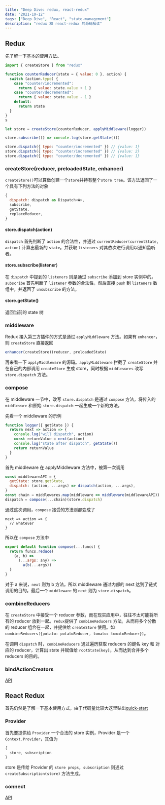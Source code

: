 ```yaml
---
title: "Deep Dive: redux, react-redux"
date: "2021-10-12"
tags: ["Deep Dive", "React", "state-management"]
description: "redux 和 react-redux 的源码解读"
---
```


## Redux

先了解一下基本的使用方法。

```js
import { createStore } from "redux"

function counterReducer(state = { value: 0 }, action) {
  switch (action.type) {
    case "counter/incremented":
      return { value: state.value + 1 }
    case "counter/decremented":
      return { value: state.value - 1 }
    default:
      return state
  }
}
s

let store = createStore(counterReducer, applyMiddleware(logger))

store.subscribe(() => console.log(store.getState()))

store.dispatch({ type: "counter/incremented" }) // {value: 1}
store.dispatch({ type: "counter/incremented" }) // {value: 2}
store.dispatch({ type: "counter/decremented" }) // {value: 1}
```

### createStore(reducer, preloadedState, enhancer)

`createStore()`可以算做创建一个`store`并持有整个`store tree`。该方法返回了一个具有下列方法的对象

```js
{
  dispatch: dispatch as Dispatch<A>,
  subscribe,
  getState,
  replaceReducer,
}
```

#### store.dispatch(action)

`dispatch` 首先判断了 `action` 的合法性，并通过 `currentReducer(currentState, action)` 计算出最新的 `state`。并获取 `listeners` 对其依次进行调用以通知监听者。

#### store.subscribe(listener)

在 `dispatch` 中提到的 `listeners` 则是通过 `subscribe` 添加到 store 实例中的。`subscribe` 首先判断了 `listener` 参数的合法性，然后直接 `push` 到 `listeners` 数组中，并返回了 `unsubscribe` 的方法。

#### store.getState()

返回当前的 state 树

### middleware

Redux 接入第三方插件的方式是通过 `applyMiddleware` 方法。如果有 `enhancer`，则 `createStore` 直接返回

```js
enhancer(createStore)(reducer, preloadedState)
```

再来看一下 `applyMiddleware` 的源码。`applyMiddleware` 拦截了 `createStore` 并在自己的内部调用 `createStore` 生成 store，同时根据 `middlewares` 改写 `store.dispatch` 方法。

### compose

在 middleware 一节中，改写 `store.dispatch` 是通过 `compose` 方法，将传入的 `middleware` 和原始 `store.dispatch` 一起生成一个新的方法。

先看一个 middleware 的示例

```js
function logger({ getState }) {
  return next => action => {
    console.log("will dispatch", action)
    const returnValue = next(action)
    console.log("state after dispatch", getState())
    return returnValue
  }
}
```

首先 middleware 在 applyMiddleware 方法中，被第一次调用

```js
const middlewareAPI = {
  getState: store.getState,
  dispatch: (action, ...args) => dispatch(action, ...args),
}
const chain = middlewares.map(middleware => middleware(middlewareAPI))
dispatch = compose(...chain)(store.dispatch)
```

通过这次调用，`compose` 接受的方法则都变成了

```
next => action => {
  // whatever
}
```

所以在 `compose` 方法中

```js
export default function compose(...funcs) {
  return funcs.reduce(
    (a, b) =>
      (...args: any) =>
        a(b(...args))
  )
}
```

对于 a 来说，`next` 则为 b 方法。所以 middleware 通过内部的 next 达到了链式调用的目的。最后一个 `middleware` 的 `next` 则为 `store.dispatch`。

### combineReducers

在 `createStore` 中接受一个 reducer 参数，而在现实应用中，往往不太可能将所有的 reducer 放到一起。`redux`提供了 `combineReducers` 方法，从而将多个分散的 reducer 组合在一起，并提供给 `createStore` 使用。如`combineReducers({potato: potatoReducer, tomato: tomatoReducer})`。

在调用 `dispatch` 时，`combineReducers` 通过遍历获取 reducers 的键名 key 和 对应的 reducer，计算出 state 并赋值给 `rootState[key]`，从而达到合并多个 reducers 的目的。

### bindActionCreators

[API](https://redux.js.org/api/bindactioncreators)

## React Redux

首先仍然是了解一下基本使用方式，由于代码量比较大这里贴出[quick-start](https://react-redux.js.org/tutorials/quick-start)

### Provider

首先要提供给 `Provider` 一个合法的 store 实例，Provider 是一个 `Context.Provider`，其值为

```js
{
  store, subscription
}
```

store 是传给 Provider 的 `store props`，`subscription` 则通过 `createSubscription(store)` 方法生成。

### connect

[API](https://react-redux.js.org/api/connect)

